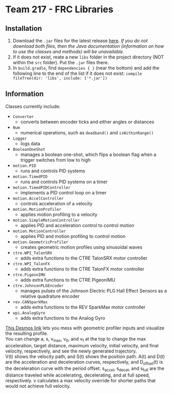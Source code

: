 # Team 217 - FRC Libraries

## Installation

1) Download the `.jar` files for the latest release [here](https://github.com/Team217/FRC-217-Libraries/releases/latest/). *If you do not download both files, then the Java documentation (information on how to use the classes and methods) will be unavailable.*
2) If it does not exist, reate a new `libs` folder in the project directory (NOT within the `src` folder). Put the `.jar` files there.
3) In `build.gradle`, find `dependencies { }` (near the bottom) and add the following line to the end of the list if it does not exist: `compile fileTree(dir: 'libs', include: ['*.jar'])`

## Information

Classes currently include:

- `Converter`
  - converts between encoder ticks and either angles or distances
- `Num`
  - numerical operations, such as `deadband()` and `isWithinRange()`
- `Logger`
  - logs data
- `BooleanOneShot`
  - manages a boolean one-shot, which flips a boolean flag when a trigger switches from low to high
- `motion.PID`
  - runs and controls PID systems
- `motion.TimedPID`
  - runs and controls PID systems on a timer
- `motion.TimedPIDController`
  - implements a PID control loop on a timer
- `motion.AccelController`
  - controls acceleration of a velocity
- `motion.MotionProfiler`
  - applies motion profiling to a velocity
- `motion.SimpleMotionController`
  - applies PID and acceleration control to control motion
- `motion.MotionController`
  - applies PID and motion profiling to control motion
- `motion.GeometricProfiler`
  - creates geometric motion profiles using sinusoidal waves
- `ctre.WPI_TalonSRX`
  - adds extra functions to the CTRE TalonSRX motor controller
- `ctre.WPI_TalonFX`
  - adds extra functions to the CTRE TalonFX motor controller
- `ctre.PigeonIMU`
  - adds extra functions to the CTRE PigeonIMU
- `ctre.JohnsonPLGEncoder`
  - manages pulses of the Johnson Electric PLG Hall Effect Sensors as a relative quadrature encoder
- `rev.CANSparkMax`
  - adds extra functions to the REV SparkMax motor controller
- `wpi.AnalogGyro`
  - adds extra functions to the Analog Gyro

[This Desmos link](https://www.desmos.com/calculator/qqevqwzzzu) lets you mess with geometric profiler inputs and visualize the resulting profile.  
You can change a, s, v<sub>max</sub>, v<sub>0</sub>, and v<sub>f</sub> at the top to change the max acceleration, target distance, maximum velocity, initial velocity, and final velocity, respectively, and see the newly generated trajectory.  
V(t) shows the velocity path, and S(t) shows the position path. A(t) and D(t) are the acceleration and deceleration curves, respectively, and D<sub>offset</sub>(t) is the deceleration curve with the period offset. s<sub>accel</sub>, s<sub>decel</sub>, and s<sub>full</sub> are the distance traveled while accelerating, decelerating, and at full speed, respectively. v calculates a max velocity override for shorter paths that would not achieve full velocity.
